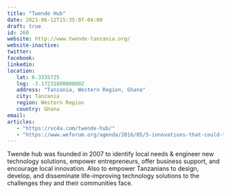 ```yaml
---
title: "Twende Hub"
date: 2021-06-12T15:35:07-04:00
draft: true
id: 260
website: http://www.twende-tanzania.org/
website-inactive: 
twitter: 
facebook: 
linkedin: 
location: 
   lat: 6.3335725
   lng: -3.17231800000002
   address: "Tanzania, Western Region, Ghana"
   city: Tanzania
   region: Western Region
   country: Ghana
email: 
articles:
   - "https://vc4a.com/twende-hub/"
   - "https://www.weforum.org/agenda/2016/05/5-innovations-that-could-transform-africa/"
---
```

Twende hub was founded in 2007 to identify local needs & engineer new technology solutions, empower entrepreneurs, offer business support, and encourage local innovation. Also to empower Tanzanians to design, develop, and disseminate life-improving technology solutions to the challenges they and their communities face. 
